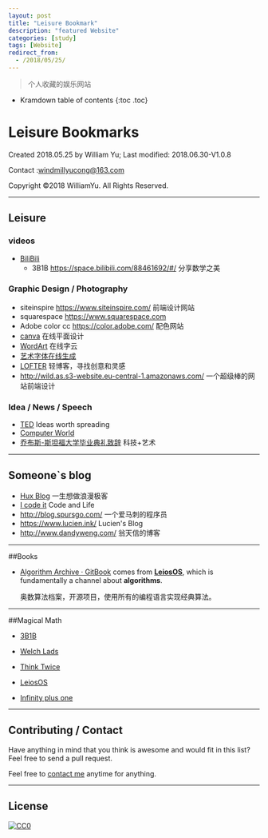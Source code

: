 ```yaml
---
layout: post
title: "Leisure Bookmark"
description: "featured Website"
categories: [study]
tags: [Website]
redirect_from:
  - /2018/05/25/
---
```


> 个人收藏的娱乐网站

* Kramdown table of contents
{:toc .toc}
# Leisure Bookmarks

Created 2018.05.25 by William Yu; Last modified: 2018.06.30-V1.0.8

Contact :[windmillyucong@163.com](mailto:windmillyucong@163.com)

Copyright ©2018 WilliamYu. All Rights Reserved.  

----


## Leisure 

### videos

- [BiliBili](https://www.bilibili.com)
  - 3B1B <https://space.bilibili.com/88461692/#/> 分享数学之美

### Graphic Design / Photography

- siteinspire <https://www.siteinspire.com/>  前端设计网站
- squarespace <https://www.squarespace.com>
- Adobe color cc  <https://color.adobe.com/> 配色网站
- [canva](https://www.canva.com/create-a-design)  在线平面设计
- [WordArt](https://wordart.com)  在线字云
- [艺术字体在线生成](http://www.qt86.com/)
- [LOFTER](http://www.lofter.com)  轻博客，寻找创意和灵感
- <http://wild.as.s3-website.eu-central-1.amazonaws.com/>  一个超级棒的网站前端设计

### Idea / News / Speech

- [TED](https://www.ted.com/)   Ideas worth spreading
- [Computer World](https://www.computerworld.com/)
- [乔布斯-斯坦福大学毕业典礼致辞](https://open.163.com/movie/2006/8/3/8/M7BC8JMHJ_M7BC8PA38.html)  科技+艺术

------



## Someone`s blog

- [Hux Blog](http://huangxuan.me/)   一生想做浪漫极客
- [I code it](http://icodeit.org/)   Code and Life
- <http://blog.spursgo.com/> 一个爱马刺的程序员
- <https://www.lucien.ink/> Lucien's Blog
- <http://www.dandyweng.com/>  翁天信的博客

----



##Books

- [Algorithm Archive · GitBook](https://www.algorithm-archive.org/) comes from **[LeiosOS](http://leios.github.io/)**, which is fundamentally a channel about **algorithms**.

  奥数算法档案，开源项目，使用所有的编程语言实现经典算法。 

---



##Magical Math

- [3B1B](https://space.bilibili.com/88461692/#/)


- [Welch Lads](http://www.welchlabs.com/)
- [Think Twice]()
- [LeiosOS](http://leios.github.io/)
- [Infinity plus one](https://infinityplusonemath.wordpress.com/)

---



## Contributing / Contact

Have anything in mind that you think is awesome and would fit in this list? Feel free to send a pull request.

Feel free to [contact me](mailto:windmillyucong@163.com) anytime for anything.

-----



## License

[![CC0](http://i.creativecommons.org/p/zero/1.0/88x31.png)](http://creativecommons.org/publicdomain/zero/1.0/)

